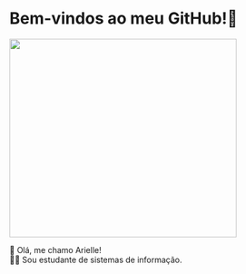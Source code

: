 # Bem-vindos ao meu GitHub!🥰

<img src="https://campuscode-site.s3-sa-east-1.amazonaws.com/newsletter/panda-love.gif" width=400 height= 350>

🐼 Olá, me chamo Arielle! <br>
👩‍💻 Sou estudante de sistemas de informação.


<!--
**ThielleSa/ThielleSa** is a ✨ _special_ ✨ repository because its `README.md` (this file) appears on your GitHub profile.

Here are some ideas to get you started:

- 🔭 I’m currently working on ...
- 🌱 I’m currently learning ...
- 👯 I’m looking to collaborate on ...
- 🤔 I’m looking for help with ...
- 💬 Ask me about ...
- 📫 How to reach me: ...
- 😄 Pronouns: ...
- ⚡ Fun fact: ...
-->
